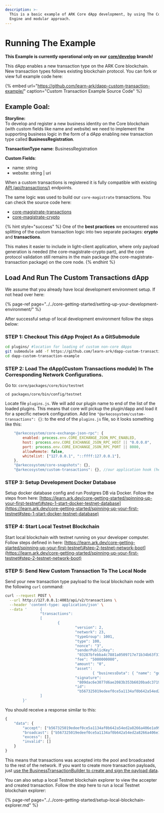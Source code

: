 ```yaml
---
description: >-
  This is a basic example of ARK Core dApp development, by using The Core GTI
  Engine and modular approach.
---
```


# Running The Example

**This Example is currently operational only on our** [**core/develop**](https://github.com/ArkEcosystem/core/tree/develop) **branch!**

This dApp enables a new transaction type on the ARK Core blockchain. New transaction types follows existing blockchain protocol. You can fork or view full example code here:

{% embed url="https://github.com/learn-ark/dapp-custom-transaction-example/" caption="Custom Transaction Example Source Code" %}

## Example Goal: 

**Storyline:**  
To develop and register  a new business identity on the Core blockchain \(with custom fields like name and website\) we need to implement the supporting business logic in the form of a dApp enabling new transaction type called **BusinessRegistration**.

**TransactionType name**: BusinessRegistration 

**Custom Fields**:

* name: string
* website: string \| uri

When a custom transactions is registered it is fully compatible with existing [API \(api/transactions/\)](https://api.ark.dev/public-rest-api/endpoints/transactions) endpoints.

The same logic was used to build our `core-magistrate` transactions. You can check the source code here:

* [core-magistrate-transactions](https://github.com/ArkEcosystem/core/tree/develop/packages/core-magistrate-transactions)
* [core-magistrate-crypto](https://github.com/ArkEcosystem/core/tree/develop/packages/core-magistrate-crypto)

{% hint style="success" %}
One of the **best practices** we encountered was splitting of the custom transaction logic into two separate packages: **crypto** and **transactions**. 

This makes it easier to include in light-client application, where only payload generation is needed \(the core-magistrate-crypto part\), and the core protocol validation still remains in the main package \(the core-magistrate-transaction package\) on the core node.
{% endhint %}

## Load And Run The Custom Transactions dApp

We assume that you already have local development environment setup. If not head over here:

{% page-ref page="../../core-getting-started/setting-up-your-development-environment/" %}

After successful setup of local development environment follow the steps below:

### STEP 1: Checkout This dApp Project As a GitSubmodule

```bash
cd plugins/ #location for loading of custom non-core dApps
git submodule add -f https://github.com/learn-ark/dapp-custom-transaction-example
cd dapp-custom-transaction-example
```

### STEP 2: Load The dApp\(Custom Transactions module\) In The Corresponding Network Configurations.

Go to: `core/packages/core/bin/testnet`

```text
cd packages/core/bin/config/testnet
```

Locate file `plugins.js`. We will add our plugin name to end of the list of the loaded plugins. This means that core will pickup the plugin/dapp and load it for a specific network configuration. Add line `"@arkecosystem/custom-transactions": {}`: to the end of the `plugins.js` file, so it looks something like this:

```javascript
    "@arkecosystem/core-exchange-json-rpc": {
        enabled: process.env.CORE_EXCHANGE_JSON_RPC_ENABLED,
        host: process.env.CORE_EXCHANGE_JSON_RPC_HOST || "0.0.0.0",
        port: process.env.CORE_EXCHANGE_JSON_RPC_PORT || 8080,
        allowRemote: false,
        whitelist: ["127.0.0.1", "::ffff:127.0.0.1"],
    },
    "@arkecosystem/core-snapshots": {},
    "@arkecosystem/custom-transactions": {}, //our application hook (here we load the plugin/dapp)
```

### STEP 3: Setup Development Docker Database

Setup docker database config and run Postgres DB via Docker. Follow the steps from here: [https://learn.ark.dev/core-getting-started/spinning-up-your-first-testnet\#step-1-start-docker-testnet-database](https://learn.ark.dev/core-getting-started/spinning-up-your-first-testnet#step-1-start-docker-testnet-database)

### STEP 4: Start Local Testnet Blockchain

Start local blockchain with testnet running on your developer computer. Follow steps defined in here: [https://learn.ark.dev/core-getting-started/spinning-up-your-first-testnet\#step-2-testnet-network-boot](https://learn.ark.dev/core-getting-started/spinning-up-your-first-testnet#step-2-testnet-network-boot)

### STEP 5: Send New Custom Transaction To The Local Node

Send your new transaction type payload to the local blockchain node with the following `curl` command:

```bash
curl --request POST \
  --url http://127.0.0.1:4003/api/v2/transactions \
  --header 'content-type: application/json' \
  --data '      {
                "transactions":
                [
                        {
                                "version": 2,
                                "network": 23,
                                "typeGroup": 1001,
                                "type": 100,
                                "nonce": "3",
                                "senderPublicKey":
                                 "03287bfebba4c7881a0509717e71b34b63f31e40021c321f89ae04f84be6d6ac37",
                                "fee": "5000000000",
                                "amount": "0",
                                "asset":
                                        { "businessData": { "name": "google", "website": "www.google.com" } },
                                "signature":
                                 "809dac6e3077d6ae2083b353b6020badc37195c286079d466bb1d6670ed4e9628a5b5d0a621801e2763aae5add41905036ed8d21609ed9ddde9f941bd066833c",
                                "id":
                                 "b567325019edeef0ce5a1134af0b642a54ed2a8266a406e1a999f5d590eb5c3c" }
                ]
        }'
```

You should receive a response similar to this:

```javascript
{
    "data": {
        "accept": ["b567325019edeef0ce5a1134af0b642a54ed2a8266a406e1a999f5d590eb5c3c"],
        "broadcast": ["b567325019edeef0ce5a1134af0b642a54ed2a8266a406e1a999f5d590eb5c3c"],
        "excess": [],
        "invalid": []
    }
}
```

This means that transactions was accepted into the pool and broadcasted to the rest of the network. If you want to create more transaction payloads, just [use the BusinessTransactionBuilder to create and sign the payload data](https://github.com/learn-ark/dapp-custom-transaction-example/blob/master/__tests__/test.test.ts).

You can also setup a local Testnet blockchain explorer to view the accepter and created transaction. Follow the step here to run a local Testnet blockchain explorer:

{% page-ref page="../../core-getting-started/setup-local-blockchain-explorer.md" %}



